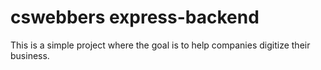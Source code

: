 # cswebbers express-backend

This is a simple project where the goal is to help companies digitize their business.
